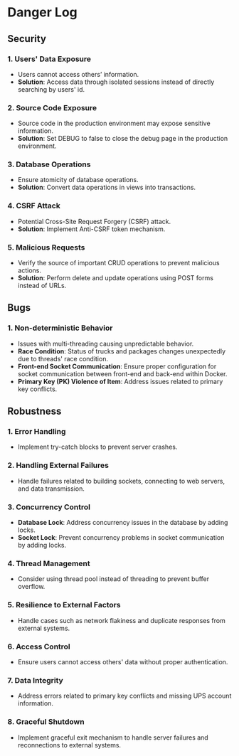 # Danger Log

## Security

### 1. Users' Data Exposure

- Users cannot access others’ information.
- **Solution**: Access data through isolated sessions instead of directly searching by users' id.

### 2. Source Code Exposure

- Source code in the production environment may expose sensitive information.
- **Solution**: Set DEBUG to false to close the debug page in the production environment.

### 3. Database Operations

- Ensure atomicity of database operations.
- **Solution**: Convert data operations in views into transactions.

### 4. CSRF Attack

- Potential Cross-Site Request Forgery (CSRF) attack.
- **Solution**: Implement Anti-CSRF token mechanism.

### 5. Malicious Requests

- Verify the source of important CRUD operations to prevent malicious actions.
- **Solution**: Perform delete and update operations using POST forms instead of URLs.

## Bugs

### 1. Non-deterministic Behavior

- Issues with multi-threading causing unpredictable behavior.
- **Race Condition**: Status of trucks and packages changes unexpectedly due to threads' race condition.
- **Front-end Socket Communication**: Ensure proper configuration for socket communication between front-end and back-end within Docker.
- **Primary Key (PK) Violence of Item**: Address issues related to primary key conflicts.

## Robustness

### 1. Error Handling

- Implement try-catch blocks to prevent server crashes.

### 2. Handling External Failures

- Handle failures related to building sockets, connecting to web servers, and data transmission.

### 3. Concurrency Control

- **Database Lock**: Address concurrency issues in the database by adding locks.
- **Socket Lock**: Prevent concurrency problems in socket communication by adding locks.

### 4. Thread Management

- Consider using thread pool instead of threading to prevent buffer overflow.

### 5. Resilience to External Factors

- Handle cases such as network flakiness and duplicate responses from external systems.

### 6. Access Control

- Ensure users cannot access others' data without proper authentication.

### 7. Data Integrity

- Address errors related to primary key conflicts and missing UPS account information.

### 8. Graceful Shutdown

- Implement graceful exit mechanism to handle server failures and reconnections to external systems.


